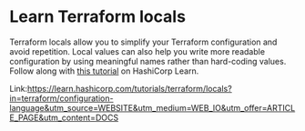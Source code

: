 # Learn Terraform locals

Terraform locals allow you to simplify your Terraform configuration and avoid
repetition. Local values can also help you write more readable configuration by
using meaningful names rather than hard-coding values. Follow along with [this
tutorial](https://learn.hashicorp.com/tutorials/terraform/locals?in=terraform/configuration-language) on HashiCorp Learn.


Link:https://learn.hashicorp.com/tutorials/terraform/locals?in=terraform/configuration-language&utm_source=WEBSITE&utm_medium=WEB_IO&utm_offer=ARTICLE_PAGE&utm_content=DOCS
